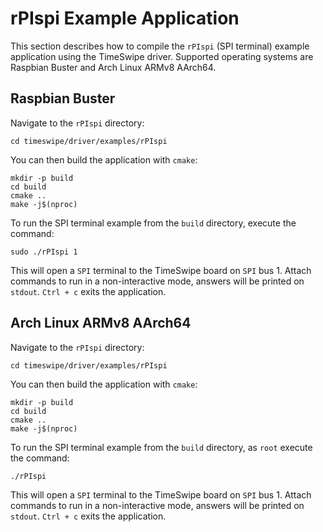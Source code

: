 # rPIspi Example Application

This section describes how to compile the `rPIspi` (SPI terminal) example application using the TimeSwipe driver.
Supported operating systems are Raspbian Buster and Arch Linux ARMv8 AArch64.


## Raspbian Buster

Navigate to the `rPIspi` directory:

```
cd timeswipe/driver/examples/rPIspi
```

You can then build the application with `cmake`:

```
mkdir -p build
cd build
cmake ..
make -j$(nproc)
```

To run the SPI terminal example from the `build` directory, execute the command:

```
sudo ./rPIspi 1
```

This will open a `SPI` terminal to the TimeSwipe board on `SPI` bus 1.
Attach commands to run in a non-interactive mode, answers will be printed on `stdout`.
`Ctrl + c` exits the application.


## Arch Linux ARMv8 AArch64

Navigate to the `rPIspi` directory:

```
cd timeswipe/driver/examples/rPIspi
```

You can then build the application with `cmake`:

```
mkdir -p build
cd build
cmake ..
make -j$(nproc)
```

To run the SPI terminal example from the `build` directory, as `root` execute the command:

```
./rPIspi
```

This will open a `SPI` terminal to the TimeSwipe board on `SPI` bus 1.
Attach commands to run in a non-interactive mode, answers will be printed on `stdout`.
`Ctrl + c` exits the application.

